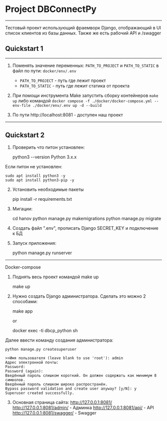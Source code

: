 # Project DBConnectPy

---

Тестовый проект использующий фраемворк Django, отображающий в UI список клиентов из базы данных.
Также же есть рабочий API и /swagger


## Quickstart 1

---
1. Поменять значение переменных: `PATH_TO_PROJECT` и `PATH_TO_STATIC` в файл по пути: `docker/env/.env`

   - `PATH_TO_PROJECT` - путь где лежит проект
   - `PATH_TO_STATIC` - путь где лежит статика от проекта


2. При помощи инструмента Make запустить сборку контейнеров `make up` либо командой 
`docker compose -f ./docker/docker-compose.yml --env-file ./docker/env/.env up -d --build`
   
3. По пути http://localhost:8081 - доступен наш проект

---

## Quickstart 2

1. Проверить что питон установлен:


    python3 --version
    Python 3.x.x

Если питон не установлен:

    sudo apt install python3 -y
    sudo apt install python3-pip -y

2. Установить необходимые пакеты


    pip install -r requirements.txt


3. Мигации:


    cd hanov
    python manage.py makemigrations
    python manage.py migrate


4. Создать файл ".env", прописать Django SECRET_KEY и подключение к БД

5. Запуск приложения:


    python manage.py runserver 

__________________________

Docker-compose

1. Поднять весь проект командой make up


    make up


2. Нужно создать Django администратора. Сделать это можно 2 способами:


    make app

    or

    docker exec -ti dbcp_python sh

Далее ввести команду создания администратора:


    python manage.py createsuperuser

    >>Имя пользователя (leave blank to use 'root'): admin
    Адрес электронной почты: 
    Password: 
    Password (again): 
    Введённый пароль слишком короткий. Он должен содержать как минимум 8 символов.
    Введённый пароль слишком широко распространён.
    Bypass password validation and create user anyway? [y/N]: y
    Superuser created successfully.


3. Основная страница сайта: 
http://127.0.0.1:8081/
http://127.0.0.1:8081/admin/ - Админка
http://127.0.0.1:8081/api/ - API
http://127.0.0.1:8081/swagger/ - Swagger
